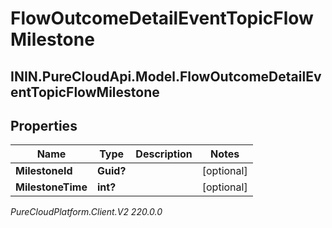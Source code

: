 # FlowOutcomeDetailEventTopicFlowMilestone

## ININ.PureCloudApi.Model.FlowOutcomeDetailEventTopicFlowMilestone

## Properties

|Name | Type | Description | Notes|
|------------ | ------------- | ------------- | -------------|
| **MilestoneId** | **Guid?** |  | [optional] |
| **MilestoneTime** | **int?** |  | [optional] |



_PureCloudPlatform.Client.V2 220.0.0_
